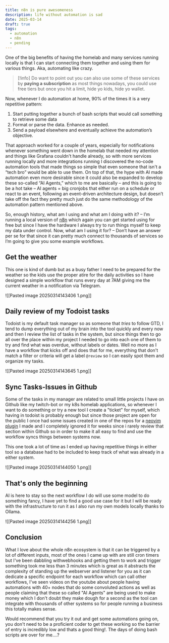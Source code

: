 ```yaml
---
title: n8n is pure awesomeness
description: life without automation is sad
date: 2025-03-14
draft: true
tags:
  - automation
  - n8n
  - pending
---
```

One of the big benefits of having the homelab and many services running locally is that I can start connecting them together and using them for various things. Aka, automating like crazy.

> [!info] Do want to point out you can also use some of these services by **paying a subscription** as most things nowadays, you could use free tiers but once you hit a limit, hide yo kids, hide yo wallet.

Now, whenever I do automation at home, 90% of the times it is a very repetitive pattern:
1. Start putting together a bunch of bash scripts that would call something to retrieve some data
2. Format or parse the data. Enhance as needed. 
3. Send a payload elsewhere and eventually achieve the automation’s objective.

That approach worked for a couple of years, especially for notifications whenever something went down in the homelab that needed my attention and things like Grafana couldn't handle already, so with more services running locally and more integrations running I discovered the no-code automation tools that made things so simple that even someone that isn't a “tech bro” would be able to use them. On top of that, the hype with AI made automation even more desirable since it could also be expanded to develop these so-called “AI Agents,” which to me are basically – and this is going to be a hot take – AI agents = big cronjobs that either run on a schedule or react to an event, following an event-driven architecture design, but doesn’t take off the fact they pretty much just do the same methodology of the automation pattern mentioned above.

So, enough history, what am I using and what am I doing with it? – I’m running a local version of [n8n](https://n8n.io/) which again you can get started using for free but since I have the hardware I always try to run things myself to keep my data under control. Now, what am I using it for? – Don’t have an answer per se for that since it can pretty much connect to thousands of services so I’m going to give you some example workflows.
️
## Get the weather
This one is kind of dumb but as a busy father I need to be prepared for the weather so the kids use the proper atire for the daily activities so I have designed a simple workflow that runs every day at 7AM giving me the current weather in a notification via Telegram.

![[Pasted image 20250314143406 1.png]]

## Daily review of my Todoist tasks
Todoist is my default task manager so as someone that *tries* to follow GTD, I tend to dump everything out of my brain into the tool quickly and every now and then I review the list of tasks in the system, but since things then to go all over the place within my project I needed to go into each one of them to try and find what was overdue, without labels or dates. Well no more as I have a workflow that kicks off and does that for me, everything that don't match a filter or criteria will get a label `@review` so I can easily spot them and organize my tasks.

![[Pasted image 20250314143645 1.png]]

## Sync Tasks-Issues in Github
Some of the tasks in my manager are related to small little projects I have on Github like my twitch-bot or my k8s homelab applications, so whenever I want to do something or try a new tool I create a "ticket" for myself, which having in todoist is probably enough but since those project are open for the public I once had some issues created in one of the repos for a [neovim plugin](https://mvaldes.dev/projects/terraform-nvim) I made and I completely ignored it for weeks since i rarely review that section within Github so in order to make it all easy to find and use the workflow syncs things between systems now.

This one took a lot of time as I ended up having repetitive things in either tool so a database had to be included to keep track of what was already in a either system.

![[Pasted image 20250314144050 1.png]]

## That's only the beginning
AI is here to stay so the next workflow I do will use some model to do something fancy, I have yet to find a good use case for it but I will be ready with the infrastructure to run it as I also run my own models locally thanks to Ollama.

![[Pasted image 20250314144256 1.png]]

## Conclusion
What I love about the whole n8n ecosystem is that it can be triggered by a lot of different inputs, most of the ones I came up with are still cron timers but I've been dabbling withwebhooks and getting them to work and trigger something took me less than 3 minutes which is great as it abstracts the complexity of standing up the webserver and listener for you as it can dedicate a specific endpoint for each workflow which can call other workflows, I've seen videos on the youtube about people having automations with 40+ nodes that do some convoluted actions as well as people claiming that these so called "AI Agents" are being used to make money which I don't doubt  they make dough for a second as the tool can integrate with thousands of other systems so for people running a business this totally makes sense.

Would recommend that you try it out and get some automations going on, you don't need to be a proficient coder to get these working so the barrier of entry is incredibly low and thats a good thing!.
The days of doing bash scripts are over for me....?

